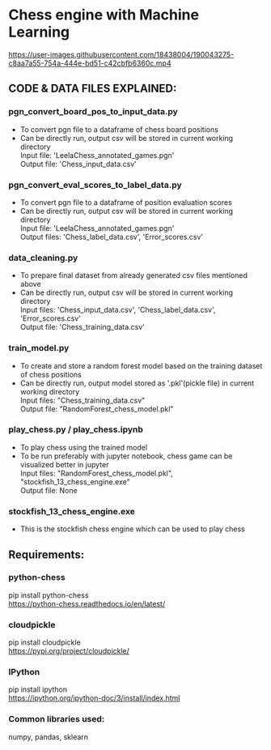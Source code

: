 # Chess engine with Machine Learning
  

https://user-images.githubusercontent.com/18438004/190043275-c8aa7a55-754a-444e-bd51-c42cbfb6360c.mp4

  
  
## CODE & DATA FILES EXPLAINED:
  
### pgn_convert_board_pos_to_input_data.py
- To convert pgn file to a dataframe of chess board positions
- Can be directly run, output csv will be stored in current working directory  
Input file: 'LeelaChess_annotated_games.pgn'  
Output file: 'Chess_input_data.csv'  

### pgn_convert_eval_scores_to_label_data.py
- To convert pgn file to a dataframe of position evaluation scores
- Can be directly run, output csv will be stored in current working directory  
Input file: 'LeelaChess_annotated_games.pgn'  
Output files: 'Chess_label_data.csv', 'Error_scores.csv'  

### data_cleaning.py
- To prepare final dataset from already generated csv files mentioned above
- Can be directly run, output csv will be stored in current working directory  
Input files: 'Chess_input_data.csv', 'Chess_label_data.csv', 'Error_scores.csv'  
Output file: 'Chess_training_data.csv'  

### train_model.py
- To create and store a random forest model based on the training dataset of chess positions 
- Can be directly run, output model stored as '.pkl'(pickle file) in current working directory  
Input files: "Chess_training_data.csv"  
Output file: "RandomForest_chess_model.pkl"  

### play_chess.py / play_chess.ipynb
- To play chess using the trained model
- To be run preferably with jupyter notebook, chess game can be visualized better in jupyter  
Input files: "RandomForest_chess_model.pkl", "stockfish_13_chess_engine.exe"    
Output file: None  

### stockfish_13_chess_engine.exe
- This is the stockfish chess engine which can be used to play chess
  
  
## Requirements:  
  
### python-chess  
pip install python-chess  
https://python-chess.readthedocs.io/en/latest/  
  
### cloudpickle  
pip install cloudpickle  
https://pypi.org/project/cloudpickle/  
  
### IPython  
pip install ipython  
https://ipython.org/ipython-doc/3/install/index.html  
  
### Common libraries used:  
numpy, pandas, sklearn  
